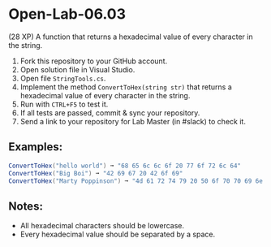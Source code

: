 # Open-Lab-06.03
(28 XP) A function that returns a hexadecimal value of every character in the string.

1. Fork this repository to your GitHub account.
2. Open solution file in Visual Studio.
3. Open file `StringTools.cs`.
4. Implement the method `ConvertToHex(string str)` that returns a hexadecimal value of every character in the string.
5. Run with `CTRL+F5` to test it.
6. If all tests are passed, commit & sync your repository.
7. Send a link to your repository for Lab Master (in #slack) to check it.

## Examples: 
```C#
ConvertToHex("hello world") ➞ "68 65 6c 6c 6f 20 77 6f 72 6c 64"
ConvertToHex("Big Boi") ➞ "42 69 67 20 42 6f 69"
ConvertToHex("Marty Poppinson") ➞ "4d 61 72 74 79 20 50 6f 70 70 69 6e 73 6f 6e"
```

## Notes:
* All hexadecimal characters should be lowercase.
* Every hexadecimal value should be separated by a space.
